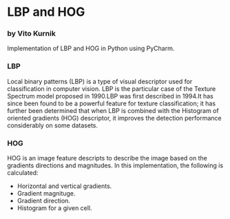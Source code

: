 # LBP and HOG
### by Vito Kurnik
Implementation of LBP and HOG in Python using PyCharm.
### LBP
Local binary patterns (LBP) is a type of visual descriptor used for classification in computer vision. LBP is the particular case of the Texture Spectrum model proposed in 1990.LBP was first described in 1994.It has since been found to be a powerful feature for texture classification; it has further been determined that when LBP is combined with the Histogram of oriented gradients (HOG) descriptor, it improves the detection performance considerably on some datasets.
### HOG
HOG is an image feature descripts to describe the image based on the gradients directions and magnitudes. In this implementation, the following is calculated:
 - Horizontal and vertical gradients.
 - Gradient magnituge.
 - Gradient direction.
 - Histogram for a given cell.
